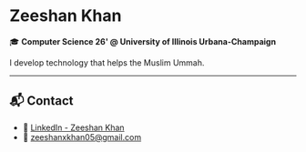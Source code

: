 # Zeeshan Khan

🎓 **Computer Science 26' @ University of Illinois Urbana-Champaign**

I develop technology that helps the Muslim Ummah.

---

## 📬 Contact

- 🔗 [LinkedIn - Zeeshan Khan](https://www.linkedin.com/in/zeeshankhan05/)
- 📧 [zeeshanxkhan05@gmail.com](mailto:zeeshanxkhan05@gmail.com)
